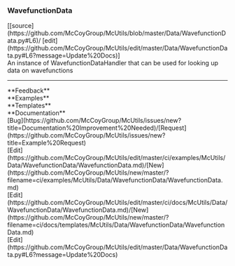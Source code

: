 ### <a id="McUtils.Data.WavefunctionData.WavefunctionData">WavefunctionData</a> 
<div class="docs-source-link" markdown="1">
[[source](https://github.com/McCoyGroup/McUtils/blob/master/Data/WavefunctionData.py#L6)/
[edit](https://github.com/McCoyGroup/McUtils/edit/master/Data/WavefunctionData.py#L6?message=Update%20Docs)]
</div>
An instance of WavefunctionDataHandler that can be used for looking up data on wavefunctions











---


<div markdown="1" class="text-secondary">
<div class="container">
  <div class="row">
   <div class="col" markdown="1">
**Feedback**   
</div>
   <div class="col" markdown="1">
**Examples**   
</div>
   <div class="col" markdown="1">
**Templates**   
</div>
   <div class="col" markdown="1">
**Documentation**   
</div>
   <div class="col" markdown="1">
   
</div>
   <div class="col" markdown="1">
   
</div>
   <div class="col" markdown="1">
   
</div>
</div>
  <div class="row">
   <div class="col" markdown="1">
[Bug](https://github.com/McCoyGroup/McUtils/issues/new?title=Documentation%20Improvement%20Needed)/[Request](https://github.com/McCoyGroup/McUtils/issues/new?title=Example%20Request)   
</div>
   <div class="col" markdown="1">
[Edit](https://github.com/McCoyGroup/McUtils/edit/master/ci/examples/McUtils/Data/WavefunctionData/WavefunctionData.md)/[New](https://github.com/McCoyGroup/McUtils/new/master/?filename=ci/examples/McUtils/Data/WavefunctionData/WavefunctionData.md)   
</div>
   <div class="col" markdown="1">
[Edit](https://github.com/McCoyGroup/McUtils/edit/master/ci/docs/McUtils/Data/WavefunctionData/WavefunctionData.md)/[New](https://github.com/McCoyGroup/McUtils/new/master/?filename=ci/docs/templates/McUtils/Data/WavefunctionData/WavefunctionData.md)   
</div>
   <div class="col" markdown="1">
[Edit](https://github.com/McCoyGroup/McUtils/edit/master/Data/WavefunctionData.py#L6?message=Update%20Docs)   
</div>
   <div class="col" markdown="1">
   
</div>
   <div class="col" markdown="1">
   
</div>
   <div class="col" markdown="1">
   
</div>
</div>
</div>
</div>

